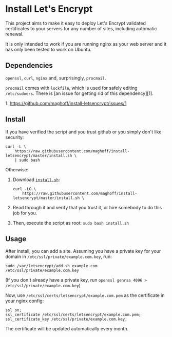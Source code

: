 Install Let's Encrypt
=====================
This project aims to make it easy to deploy Let's Encrypt validated certificates
to your servers for any number of sites, including automatic renewal.

It is only intended to work if you are running nginx as your web server and it
has only been tested to work on Ubuntu.

Dependencies
------------
`openssl`, `curl`, `nginx` and, surprisingly, `procmail`.

`procmail` comes with `lockfile`, which is used for safely editing
`/etc/sudoers`. There is [an issue for getting rid of this dependency][1].

1: https://github.com/maghoff/install-letsencrypt/issues/1

Install
-------
If you have verified the script and you trust github or you simply don't like
security:

    curl -L \
        https://raw.githubusercontent.com/maghoff/install-letsencrypt/master/install.sh \
        | sudo bash

Otherwise:

 1. Download [`install.sh`](https://raw.githubusercontent.com/maghoff/install-letsencrypt/master/install.sh):

        curl -LO \
            https://raw.githubusercontent.com/maghoff/install-letsencrypt/master/install.sh \

 2. Read through it and verify that you trust it, or hire somebody to do this
    job for you.

 3. Then, execute the script as root: `sudo bash install.sh`

Usage
-----
After install, you can add a site. Assuming you have a private key for your
domain in `/etc/ssl/private/example.com.key`, run:

    sudo /var/letsencrypt/add.sh example.com /etc/ssl/private/example.com.key

(If you don't already have a private key, run
`openssl genrsa 4096 > /etc/ssl/private/example.com.key`)

Now, use `/etc/ssl/certs/letsencrypt/example.com.pem` as the certificate in your
nginx config:

    ssl on;
    ssl_certificate /etc/ssl/certs/letsencrypt/example.com.pem;
    ssl_certificate_key /etc/ssl/private/example.com.key;

The certificate will be updated automatically every month.
